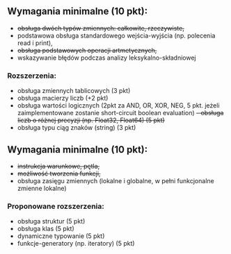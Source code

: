 ## Wymagania minimalne (10 pkt):

- ~~obsługa dwóch typów zmiennych: całkowite, rzeczywiste,~~
- podstawowa obsługa standardowego wejścia-wyjścia (np. polecenia read i print),
- ~~obsługa podstawowych operacji artmetycznych,~~
- wskazywanie błędów podczas analizy leksykalno-składniowej﻿

### Rozszerzenia:

- obsługa zmiennych tablicowych (3 pkt)
- obsługa macierzy liczb (+2 pkt)
- obsługa wartości logicznych (2pkt za AND, OR, XOR, NEG, 5 pkt. jeżeli zaimplementowane zostanie short-circuit boolean evaluation)
~~- obsługa liczb o różnej precyzji (np. Float32, Float64) (5 pkt)~~
- obsługa typu ciąg znaków (string) (3 pkt)

## Wymagania minimalne (10 pkt):

- ~~instrukcja warunkowe, pętla,~~
- ~~możliwość tworzenia funkcji,~~
- obsługa zasięgu zmiennych (lokalne i globalne, w pełni funkcjonalne zmienne lokalne)

### Proponowane rozszerzenia:

- obsługa struktur (5 pkt)﻿
- obsługa klas (5 pkt)
- dynamiczne typowanie (5 pkt)
- funkcje-generatory (np. iteratory) (5 pkt)
